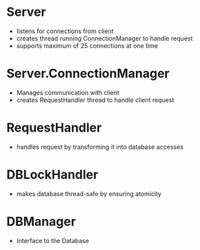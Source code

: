 # Server
* listens for connections from client
* creates thread running ConnectionManager to handle request
* supports maximum of 25 connections at one time
# Server.ConnectionManager
* Manages communication with client
* creates RequestHandler thread to handle client request
# RequestHandler
* handles request by transforming it into database accesses
# DBLockHandler
* makes database thread-safe by ensuring atomicity
# DBManager
* Interface to the Database
